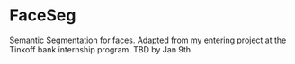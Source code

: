# FaceSeg
Semantic Segmentation for faces. Adapted from my entering project at the Tinkoff bank internship program. TBD by Jan 9th.
